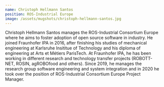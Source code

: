 ```yaml
---
name: Christoph Hellmann Santos
position: ROS-Industrial Europe
image: /assets/mugshots/christoph-hellmann-santos.jpg
---
```

Christoph Hellmann Santos manages the ROS-Industrial Consortium Europe where he aims to foster adoption of open source software in industry. He joined Fraunhofer IPA in 2016, after finishing his studies of mechanical engineering at Karlsruhe Insititue of Technology and his diploma of engineering at Arts et Métiers ParisTech. At Fraunhofer IPA, he has been working in different research and technology transfer projects (ROBOTT-NET, ROSIN, agROBOfood and others). Since 2019, he manages the research group software engineering and system integration and in 2020 he took over the position of ROS-Industrial Consortium Europe Project Manager.